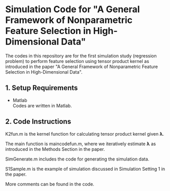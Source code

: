 # Simulation Code for "A General Framework of Nonparametric Feature Selection in High-Dimensional Data"

The codes in this repository are for the first simulation study (regression problem) to perform feature selection using tensor product kernel as introduced in the paper "A General Framework of Nonparametric Feature Selection in High-Dimensional Data". 

## 1. Setup Requirements
- Matlab </br> 
Codes are written in Matlab.

## 2. Code Instructions
K2fun.m is the kernel function for calculating tensor product kernel given **&lambda;**.

The main function is maincodefun.m, where we iteratively estimate **&lambda;** as introduced in the Methods Section in the paper.

SimGenerate.m includes the code for generating the simulation data.

S1Sample.m is the example of simulation discussed in Simulation Setting 1 in the paper.

More comments can be found in the code.
